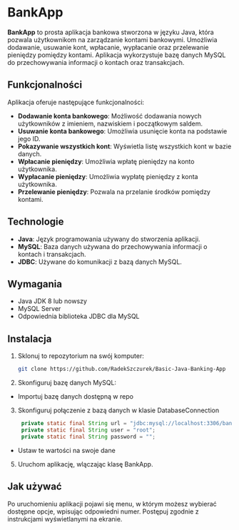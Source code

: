 # BankApp

**BankApp** to prosta aplikacja bankowa stworzona w języku Java, która pozwala użytkownikom na zarządzanie kontami bankowymi. Umożliwia dodawanie, usuwanie kont, wpłacanie, wypłacanie oraz przelewanie pieniędzy pomiędzy kontami. Aplikacja wykorzystuje bazę danych MySQL do przechowywania informacji o kontach oraz transakcjach.

## Funkcjonalności

Aplikacja oferuje następujące funkcjonalności:

- **Dodawanie konta bankowego**: Możliwość dodawania nowych użytkowników z imieniem, nazwiskiem i początkowym saldem.
- **Usuwanie konta bankowego**: Umożliwia usunięcie konta na podstawie jego ID.
- **Pokazywanie wszystkich kont**: Wyświetla listę wszystkich kont w bazie danych.
- **Wpłacanie pieniędzy**: Umożliwia wpłatę pieniędzy na konto użytkownika.
- **Wypłacanie pieniędzy**: Umożliwia wypłatę pieniędzy z konta użytkownika.
- **Przelewanie pieniędzy**: Pozwala na przelanie środków pomiędzy kontami.

## Technologie

- **Java**: Język programowania używany do stworzenia aplikacji.
- **MySQL**: Baza danych używana do przechowywania informacji o kontach i transakcjach.
- **JDBC**: Używane do komunikacji z bazą danych MySQL.
  
## Wymagania

- Java JDK 8 lub nowszy
- MySQL Server
- Odpowiednia biblioteka JDBC dla MySQL

## Instalacja

1. Sklonuj to repozytorium na swój komputer:

   ```bash
   git clone https://github.com/RadekSzczurek/Basic-Java-Banking-App

2. Skonfiguruj bazę danych MySQL:

 - Importuj bazę danych dostępną w repo
  
3. Skonfiguruj połączenie z bazą danych w klasie DatabaseConnection
   
    ```java
     private static final String url = "jdbc:mysql://localhost:3306/bankJava";
     private static final String user = "root";
     private static final String password = "";
  - Ustaw te wartości na swoje dane

5. Uruchom aplikację, wlączając klasę BankApp.

## Jak używać
Po uruchomieniu aplikacji pojawi się menu, w którym możesz wybierać dostępne opcje, wpisując odpowiedni numer.
Postępuj zgodnie z instrukcjami wyświetlanymi na ekranie.
